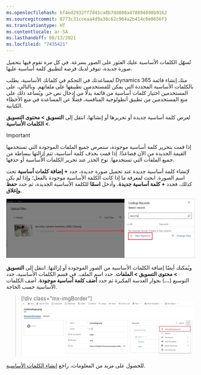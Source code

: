 ```yaml
---
ms.openlocfilehash: bf4ed2932ff7d41ca8b7dd880a478894090b9162
ms.sourcegitcommit: 8773c31cceaa4d9a36c62c964a2b414c6e0656f3
ms.translationtype: HT
ms.contentlocale: ar-SA
ms.lasthandoff: 08/13/2021
ms.locfileid: "7435421"
---
```

تُسهّل الكلمات الأساسية عليك العثور على الصور بسرعة. في كل مرة تقوم فيها بتحميل صورة جديدة، تتوفر لديك فرصة لتطبيق كلمة أساسية عليها.

لمساعدتك في التحكم في كلماتك الأساسية، يطلب Dynamics 365 منك إنشاء قائمة بالكلمات الأساسية المحددة التي يمكن للمستخدمين تطبيقها على ملفاتهم.
وبالتالي، على المستخدمين اختيار كلمات أساسية من قائمة بدلًا من إدخال نص حر. ويُساعد ذلك على منع المستخدمين من تطبيق أنطولوجية المنافسة، فضلًا عن المساعدة في منع الأخطاء الكتابية.

لعرض كلمة أساسية جديدة أو تحريرها أو إنشائها، انتقل إلى **التسويق > محتوى التسويق > الكلمات الأساسية**.

> [!IMPORTANT]
> إذا قمت بتحرير كلمة أساسية موجودة، ستعرض جميع الملفات الموجودة التي تستخدمها القيمة الجديدة من الآن فصاعدًا. إذا قمت بحذف كلمة أساسية، تتم إزالتها ببساطة من جميع الملفات التي تستخدمها. توخ الحذر عند تحرير الكلمات الأساسية أو حذفها.

لإنشاء كلمة أساسية جديدة عند تحميل صورة جديدة، حدد **+ إضافة كلمات أساسية** تحت اسم الصورة. ابحث لمعرفة ما إذا كانت الكلمة الأساسية موجودة بالفعل؛ وإذا لم يكن كذلك، فحدد **+ كلمة أساسية جديدة**، وأدخل **اسمًا** للكلمة الأساسية الجديدة، ثم حدد **حفظ وإغلاق**.

![لقطة شاشة لأزرار + إضافة كلمات أساسية و+ كلمات أساسية جديدة.](../media/2-add-new-keyword-from-image.png)

ويُمكنك أيضًا إضافة الكلمات الأساسية من الصور الموجودة أو إزالتها. انتقل إلى **التسويق > محتوى التسويق > الملفات**. حدد اسم الملف. في قسم الكلمات الأساسية، حدد التوسيع (**...**) بجوار العدسة المكبرة ثم حدد **أضف كلمة أساسية موجودة**. أضف الكلمات الأساسية حسب الحاجة.

> [!div class="mx-imgBorder"]
> [![لقطة شاشة لميزة إضافة كلمة أساسية موجودة.](../media/3-add-keyword-from-file-library.png)](../media/3-add-keyword-from-file-library.png#lightbox)

للحصول على مزيد من المعلومات، راجع [إنشاء الكلمات الأساسية](/dynamics365/marketing/upload-images-files?azure-portal=true#establish-keywords).
